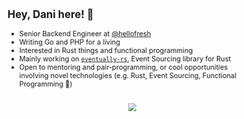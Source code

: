 ## Hey, Dani here! 👋

* Senior Backend Engineer at [@hellofresh](https://github.com/hellofresh)
* Writing Go and PHP for a living
* Interested in Rust things and functional programming
* Mainly working on [`eventually-rs`](https://github.com/ar3s3ru/eventually-rs), Event Sourcing library for Rust
* Open to mentoring and pair-programming, or cool opportunities involving novel technologies (e.g. Rust, Event Sourcing, Functional Programming 👀)

</br>

<div align="center">
    <img src="https://github-readme-stats.vercel.app/api?username=ar3s3ru&show_icons=true">
</div>
